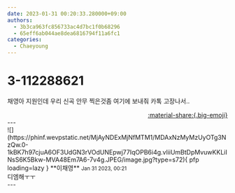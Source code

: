 ```yaml
---
date: 2023-01-31 00:20:33.280000+09:00
authors:
  - 3b3ca963fc856733ac4d7bc1f0b68296
  - 65eff6ab044ae8dea6816794f11a6fc1
categories:
  - Chaeyoung
---
```


# 3-112288621

<div class="post-container" markdown="1">
<div class="content-container md-sidebar__scrollwrap" markdown="1">

채영아 지원인데 우리 신곡 안무 찍은것좀 여기에 보내줘 카톡 고장나서..

</div>
</div>

<div style="text-align: right;" markdown="1">
<a href="https://weverse.io/fromis9/fanpost/3-112288621" style="text-align: right;">:material-share:{.big-emoji}</a>
</div>
---

<div class="comments-container md-sidebar__scrollwrap" markdown="1">
<div class="comment" markdown="1">
<div class='id-container' markdown="1">
![](https://phinf.wevpstatic.net/MjAyNDExMjNfMTM1/MDAxNzMyMzUyOTg3NzQw.0-1kBK7h97cjuA6OF3UdGN3rVOdUNEpwj77IqOPB6i4g.vliiUmBtDpMvuwKKLiINsS6K5Bkw-MVA48Em7A6-7v4g.JPEG/image.jpg?type=s72){ pfp loading=lazy }
**<span class="artist">이채영</span>** <small>Jan 31 2023, 00:21</small><br>
</div>
<div class='comment-body' markdown="1">
디엠해ㅜㅜ
</div>
</div>
</div>
---
